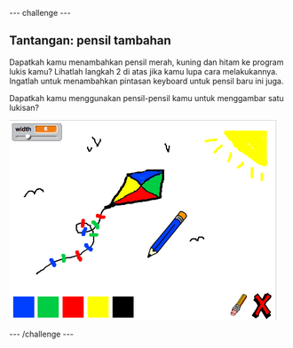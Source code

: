 \--- challenge \---

## Tantangan: pensil tambahan

Dapatkah kamu menambahkan pensil merah, kuning dan hitam ke program lukis kamu? Lihatlah langkah 2 di atas jika kamu lupa cara melakukannya. Ingatlah untuk menambahkan pintasan keyboard untuk pensil baru ini juga.

Dapatkah kamu menggunakan pensil-pensil kamu untuk menggambar satu lukisan?

![tangkapan layar](images/paint-final.png)

\--- /challenge \---